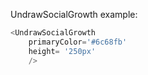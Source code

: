 UndrawSocialGrowth example:
```js 
<UndrawSocialGrowth
    primaryColor='#6c68fb'
    height= '250px'
    />
```